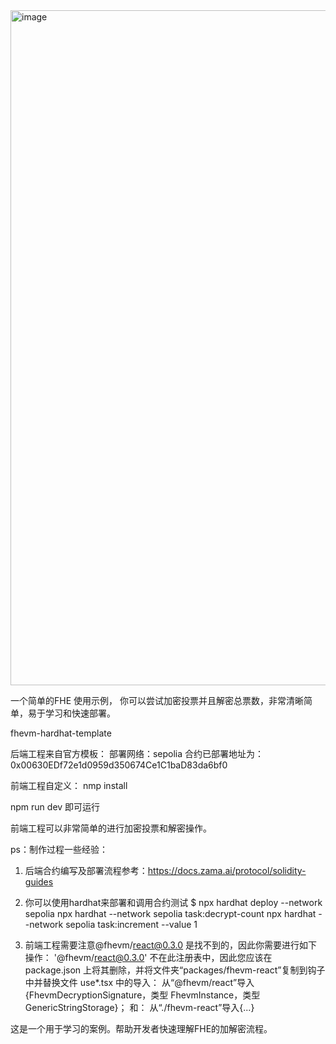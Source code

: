 <img width="1616" height="1080" alt="image" src="https://github.com/user-attachments/assets/953cb9e9-6479-467a-b223-c2dfbb261538" />

一个简单的FHE 使用示例， 你可以尝试加密投票并且解密总票数，非常清晰简单，易于学习和快速部署。

fhevm-hardhat-template

后端工程来自官方模板：
部署网络：sepolia
合约已部署地址为：0x00630EDf72e1d0959d350674Ce1C1baD83da6bf0



前端工程自定义：
nmp install

npm run dev 
即可运行

前端工程可以非常简单的进行加密投票和解密操作。




ps：制作过程一些经验：
1. 后端合约编写及部署流程参考：https://docs.zama.ai/protocol/solidity-guides

2. 你可以使用hardhat来部署和调用合约测试
   $ npx hardhat deploy --network sepolia
   npx hardhat --network sepolia task:decrypt-count
   npx hardhat --network sepolia task:increment --value 1

3. 前端工程需要注意@fhevm/react@0.3.0 是找不到的，因此你需要进行如下操作：
  '@fhevm/react@0.3.0' 不在此注册表中，因此您应该在 package.json 上将其删除，并将文件夹“packages/fhevm-react”复制到钩子中并替换文件 use*.tsx 中的导入：
  从“@fhevm/react”导入{FhevmDecryptionSignature，类型 FhevmInstance，类型 GenericStringStorage}；
  和：
  从“./fhevm-react”导入{...}

  


这是一个用于学习的案例。帮助开发者快速理解FHE的加解密流程。
